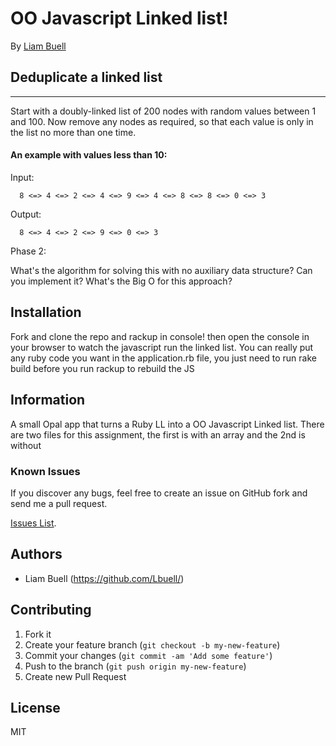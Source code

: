 # OO Javascript Linked list!


By [Liam Buell](https://github.com/Lbuell/)

## Deduplicate a linked list
----

Start with a doubly-linked list of 200 nodes with random values between 1 and 100. Now remove any nodes as required, so that each value is only in the list no more than one time.

#### An example with values less than 10: 

Input:

      8 <=> 4 <=> 2 <=> 4 <=> 9 <=> 4 <=> 8 <=> 8 <=> 0 <=> 3

Output:

      8 <=> 4 <=> 2 <=> 9 <=> 0 <=> 3
      
 

Phase 2:

What's the algorithm for solving this with no auxiliary data structure? Can you implement it? What's the Big O for this approach?



## Installation

Fork and clone the repo and rackup in console! then open the console in your browser to watch the javascript run the linked list.   You can really put any ruby code you want in the application.rb file, you just need to run rake build before you run rackup to rebuild the JS

## Information

  A small Opal app that turns a Ruby LL into a OO Javascript Linked list.    There are two files for this assignment, the first is with an array and the 2nd is without

### Known Issues

If you discover any bugs, feel free to create an issue on GitHub fork and
send me a pull request.

[Issues List](https://github.com/lbuell/portfolio/issues).

## Authors



* Liam Buell (https://github.com/Lbuell/)


## Contributing

1. Fork it
2. Create your feature branch (`git checkout -b my-new-feature`)
3. Commit your changes (`git commit -am 'Add some feature'`)
4. Push to the branch (`git push origin my-new-feature`)
5. Create new Pull Request


## License

MIT
